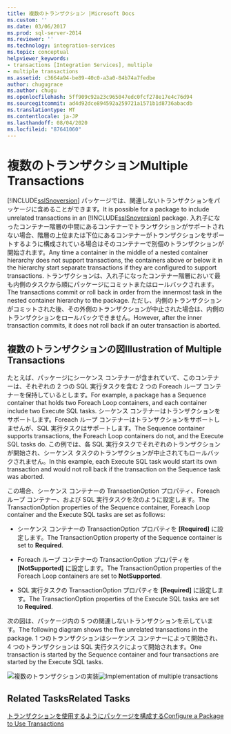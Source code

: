```yaml
---
title: 複数のトランザクション |Microsoft Docs
ms.custom: ''
ms.date: 03/06/2017
ms.prod: sql-server-2014
ms.reviewer: ''
ms.technology: integration-services
ms.topic: conceptual
helpviewer_keywords:
- transactions [Integration Services], multiple
- multiple transactions
ms.assetid: c3664a94-be89-40c0-a3a0-84b74a7fedbe
author: chugugrace
ms.author: chugu
ms.openlocfilehash: 5ff909c92a23c965047edc0fcf278e17e4c76d94
ms.sourcegitcommit: ad4d92dce894592a259721a1571b1d8736abacdb
ms.translationtype: MT
ms.contentlocale: ja-JP
ms.lasthandoff: 08/04/2020
ms.locfileid: "87641060"
---
```

# <a name="multiple-transactions"></a><span data-ttu-id="9c978-102">複数のトランザクション</span><span class="sxs-lookup"><span data-stu-id="9c978-102">Multiple Transactions</span></span>
  <span data-ttu-id="9c978-103">[!INCLUDE[ssISnoversion](../includes/ssisnoversion-md.md)] パッケージでは、関連しないトランザクションをパッケージに含めることができます。</span><span class="sxs-lookup"><span data-stu-id="9c978-103">It is possible for a package to include unrelated transactions in an [!INCLUDE[ssISnoversion](../includes/ssisnoversion-md.md)] package.</span></span> <span data-ttu-id="9c978-104">入れ子になったコンテナー階層の中間にあるコンテナーでトランザクションがサポートされない場合、階層の上位または下位にあるコンテナーがトランザクションをサポートするように構成されている場合はそのコンテナーで別個のトランザクションが開始されます。</span><span class="sxs-lookup"><span data-stu-id="9c978-104">Any time a container in the middle of a nested container hierarchy does not support transactions, the containers above or below it in the hierarchy start separate transactions if they are configured to support transactions.</span></span> <span data-ttu-id="9c978-105">トランザクションは、入れ子になったコンテナー階層において最も内側のタスクから順にパッケージにコミットまたはロールバックされます。</span><span class="sxs-lookup"><span data-stu-id="9c978-105">The transactions commit or roll back in order from the innermost task in the nested container hierarchy to the package.</span></span> <span data-ttu-id="9c978-106">ただし、内側のトランザクションがコミットされた後、その外側のトランザクションが中止された場合は、内側のトランザクションをロールバックできません。</span><span class="sxs-lookup"><span data-stu-id="9c978-106">However, after the inner transaction commits, it does not roll back if an outer transaction is aborted.</span></span>

## <a name="illustration-of-multiple-transactions"></a><span data-ttu-id="9c978-107">複数のトランザクションの図</span><span class="sxs-lookup"><span data-stu-id="9c978-107">Illustration of Multiple Transactions</span></span>
 <span data-ttu-id="9c978-108">たとえば、パッケージにシーケンス コンテナーが含まれていて、このコンテナーは、それぞれの 2 つの SQL 実行タスクを含む 2 つの Foreach ループ コンテナーを保持しているとします。</span><span class="sxs-lookup"><span data-stu-id="9c978-108">For example, a package has a Sequence container that holds two Foreach Loop containers, and each container include two Execute SQL tasks.</span></span> <span data-ttu-id="9c978-109">シーケンス コンテナーはトランザクションをサポートします。Foreach ループ コンテナーはトランザクションをサポートしませんが、SQL 実行タスクはサポートします。</span><span class="sxs-lookup"><span data-stu-id="9c978-109">The Sequence container supports transactions, the Foreach Loop containers do not, and the Execute SQL tasks do.</span></span> <span data-ttu-id="9c978-110">この例では、各 SQL 実行タスクでそれぞれのトランザクションが開始され、シーケンス タスクのトランザクションが中止されてもロールバックされません。</span><span class="sxs-lookup"><span data-stu-id="9c978-110">In this example, each Execute SQL task would start its own transaction and would not roll back if the transaction on the Sequence task was aborted.</span></span>

 <span data-ttu-id="9c978-111">この場合、シーケンス コンテナーの TransactionOption プロパティ、Foreach ループ コンテナー、および SQL 実行タスクを次のように設定します。</span><span class="sxs-lookup"><span data-stu-id="9c978-111">The TransactionOption properties of the Sequence container, Foreach Loop container and the Execute SQL tasks are set as follows:</span></span>

-   <span data-ttu-id="9c978-112">シーケンス コンテナーの TransactionOption プロパティを **[Required]** に設定します。</span><span class="sxs-lookup"><span data-stu-id="9c978-112">The TransactionOption property of the Sequence container is set to **Required**.</span></span>

-   <span data-ttu-id="9c978-113">Foreach ループ コンテナーの TransactionOption プロパティを **[NotSupported]** に設定します。</span><span class="sxs-lookup"><span data-stu-id="9c978-113">The TransactionOption properties of the Foreach Loop containers are set to **NotSupported**.</span></span>

-   <span data-ttu-id="9c978-114">SQL 実行タスクの TransactionOption プロパティを **[Required]** に設定します。</span><span class="sxs-lookup"><span data-stu-id="9c978-114">The TransactionOption properties of the Execute SQL tasks are set to **Required**.</span></span>

 <span data-ttu-id="9c978-115">次の図は、パッケージ内の 5 つの関連しないトランザクションを示しています。</span><span class="sxs-lookup"><span data-stu-id="9c978-115">The following diagram shows the five unrelated transactions in the package.</span></span> <span data-ttu-id="9c978-116">1 つのトランザクションはシーケンス コンテナーによって開始され、4 つのトランザクションは SQL 実行タスクによって開始されます。</span><span class="sxs-lookup"><span data-stu-id="9c978-116">One transaction is started by the Sequence container and four transactions are started by the Execute SQL tasks.</span></span>

 <span data-ttu-id="9c978-117">![複数のトランザクションの実装](media/mw-dts-trans2.gif "複数のトランザクションの実装")</span><span class="sxs-lookup"><span data-stu-id="9c978-117">![Implementation of multiple transactions](media/mw-dts-trans2.gif "Implementation of multiple transactions")</span></span>

## <a name="related-tasks"></a><span data-ttu-id="9c978-118">Related Tasks</span><span class="sxs-lookup"><span data-stu-id="9c978-118">Related Tasks</span></span>
 [<span data-ttu-id="9c978-119">トランザクションを使用するようにパッケージを構成する</span><span class="sxs-lookup"><span data-stu-id="9c978-119">Configure a Package to Use Transactions</span></span>](../relational-databases/native-client-ole-db-transactions/transactions.md)


